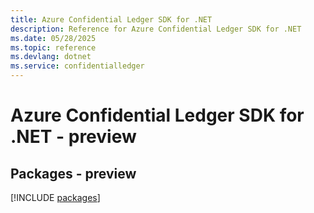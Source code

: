 ```yaml
---
title: Azure Confidential Ledger SDK for .NET
description: Reference for Azure Confidential Ledger SDK for .NET
ms.date: 05/28/2025
ms.topic: reference
ms.devlang: dotnet
ms.service: confidentialledger
---
```

# Azure Confidential Ledger SDK for .NET - preview
## Packages - preview
[!INCLUDE [packages](confidential-ledger-index.md)]